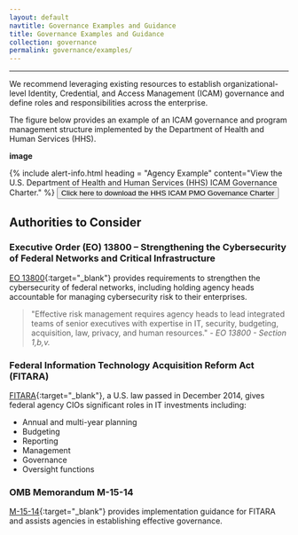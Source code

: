 ```yaml
---
layout: default
navtitle: Governance Examples and Guidance
title: Governance Examples and Guidance
collection: governance
permalink: governance/examples/
---
```

---

We recommend leveraging existing resources to establish organizational-level Identity, Credential, and Access Management (ICAM) governance and define roles and responsibilities across the enterprise.

The figure below provides an example of an ICAM governance and program management structure implemented by the Department of Health and Human Services (HHS).

**image**

{% include alert-info.html heading = "Agency Example" content="View the U.S. Department of Health and Human Services (HHS) ICAM Governance Charter." %}
<a href="/ficam-management/img/HHS-Governance-Charter.doc"> <button>Click here to download the HHS ICAM PMO Governance Charter</button> </a>

## Authorities to Consider

### Executive Order (EO) 13800 – Strengthening the Cybersecurity of Federal Networks and Critical Infrastructure

[EO 13800](https://www.whitehouse.gov/presidential-actions/presidential-executive-order-strengthening-cybersecurity-federal-networks-critical-infrastructure/){:target="_blank"} provides requirements to strengthen the cybersecurity of federal networks, including holding agency heads accountable for managing cybersecurity risk to their enterprises. 

> "Effective risk management requires agency heads to lead integrated teams of senior executives with expertise in IT, security, budgeting, acquisition, law, privacy, and human resources." - *EO 13800 - Section 1,b,v.*

### Federal Information Technology Acquisition Reform Act (FITARA)

[FITARA](https://www.congress.gov/113/plaws/publ291/PLAW-113publ291.pdf#page=148%5D){:target="_blank"}, a U.S. law passed in December 2014, gives federal agency CIOs significant roles in IT investments including:

- Annual and multi-year planning
- Budgeting
- Reporting
- Management
- Governance
- Oversight functions

### OMB Memorandum M-15-14

[M-15-14](https://www.whitehouse.gov/sites/whitehouse.gov/files/omb/memoranda/2015/m-15-14.pdf){:target="_blank"} provides implementation guidance for FITARA and assists agencies in establishing effective governance.

